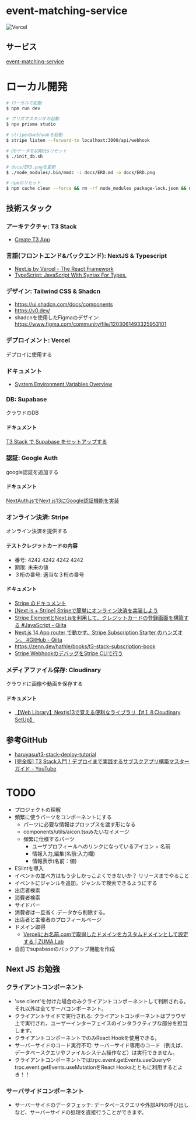 # event-matching-service

![Vercel](https://vercelbadge.vercel.app/api/biki-cloud/ems-t3-stack)

## サービス
[event-matching-service](ems-t3-stack.vercel.app)

# ローカル開発
```bash
# ローカルで起動
$ npm run dev

# プリズマスタジオの起動
$ npx prisma studio

# stripeのwebhookを起動
$ stripe listen --forward-to localhost:3000/api/webhook

# DBデータを初期化&リセット
$ ./init_db.sh

# docs/ERD.pngを更新
$ ./node_modules/.bin/mmdc -i docs/ERD.md -o docs/ERD.png

# npmのリセット
$ npm cache clean --force && rm -rf node_modules package-lock.json && npm install
```

## 技術スタック

### アーキテクチャ: T3 Stack
- [Create T3 App](https://create.t3.gg/)

### 言語(フロントエンド&バックエンド): NextJS & Typescript
- [Next.js by Vercel - The React Framework](https://nextjs.org/)
- [TypeScript: JavaScript With Syntax For Types.](https://www.typescriptlang.org/)

### デザイン: Tailwind CSS & Shadcn
- https://ui.shadcn.com/docs/components
- https://v0.dev/
- shadcnを使用したFigmaのデザイン: https://www.figma.com/community/file/1203061493325953101

### デプロイメント: Vercel
デプロイに使用する
### ドキュメント
- [System Environment Variables Overview](https://vercel.com/docs/projects/environment-variables/system-environment-variables)

### DB: Supabase
クラウドのDB

#### ドキュメント
[T3 Stack で Supabase をセットアップする](https://zenn.dev/yu_undefined/articles/f799ea05167621)

### 認証: Google Auth
google認証を追加する

#### ドキュメント
[NextAuth.jsでNext.js13にGoogle認証機能を実装](https://zenn.dev/hayato94087/articles/91179fbbe1cad4)

### オンライン決済: Stripe
オンライン決済を提供する

#### テストクレジットカードの内容
- 番号: 4242 4242 4242 4242
- 期限: 未来の値
- ３桁の番号: 適当な３桁の番号

#### ドキュメント
- [Stripe のドキュメント](https://docs.stripe.com/)
- [[Next.js + Stripe] Stripeで簡単にオンライン決済を実装しよう](https://zenn.dev/knagano/articles/zenn-article-9)
- [Stripe ElementとNext.jsを利用して、クレジットカードの登録画面を構築する #JavaScript - Qiita](https://qiita.com/hideokamoto/items/cef6eaa1c62ae6cb728d)
- [Next.js 14 App router で動かす、Stripe Subscription Starter のハンズオン。 #GitHub - Qiita](https://qiita.com/masakinihirota/items/33cdd1f9cb1276211bdf#stripe%E3%82%AB%E3%82%B9%E3%82%BF%E3%83%9E%E3%83%BC%E3%83%9D%E3%83%BC%E3%82%BF%E3%83%AB%E3%81%AE%E8%A8%AD%E5%AE%9A)
- https://zenn.dev/hathle/books/t3-stack-subscription-book
- [Stripe WebhookのデバッグをStripe CLIで行う](https://zenn.dev/hideokamoto/books/e961b4bad92429/viewer/fcc60a)


### メディアファイル保存: Cloudinary
クラウドに画像や動画を保存する

#### ドキュメント
- [【Web Library】Nextjs13で覚える便利なライブラリ【#１８Cloudinary SetUp】](https://zenn.dev/web_life_ch/articles/f3499dcfddba8b)

## 参考GitHub
- [haruyasu/t3-stack-deploy-tutorial](https://github.com/haruyasu/t3-stack-deploy-tutorial)
- [[完全版] T3 Stack入門！デプロイまで実践するサブスクアプリ構築マスターガイド - YouTube](https://www.youtube.com/watch?v=EVjx7lAu0XQ&t=506s)


# TODO
- プロジェクトの理解
- 頻繁に使うパーツをコンポーネントにする
  - パーツに必要な情報はプロップスを渡す形になる
  - components/utils/aicon.tsxみたいなイメージ
  - 頻繁に仕様するパーツ
    - ユーザプロフィールへのリンクになっているアイコン + 名前
    - 情報入力,編集(名前:入力欄)
    - 情報表示(名前：値)
- ESlintを導入
- イベントの並べ方はもう少しかっこよくできないか？
リリースまでやること
- イベントにジャンルを追加。ジャンルで検索できるようにする
- 出店者検索
- 消費者検索
- サイドバー
- 消費者は一旦省く.データから削除する。
- 出店者と主催者のプロフィールページ
- ドメイン取得
  - [Vercelにお名前.comで取得したドメインをカスタムドメインとして設定する | ZUMA Lab](https://zuma-lab.com/posts/vercel-onamae-domain-settings)
- 自前でsupabaseのバックアップ機能を作成 

## Next JS お勉強
### クライアントコンポーネント
- 'use client'を付けた場合のみクライアントコンポーネントして判断される。それ以外は全てサーバコンポーネント。
- クライアントサイドで実行される: クライアントコンポーネントはブラウザ上で実行され、ユーザーインターフェイスのインタラクティブな部分を担当します。
- クライアントコンポーネントでのみReact Hookを使用できる。
- サーバーサイドのコード実行不可: サーバーサイド専用のコード（例えば、データベースクエリやファイルシステム操作など）は実行できません。
- クライアントコンポーネントではtrpc.event.getEvents.useQueryやtrpc.event.getEvents.useMutationをReact Hooksとともに利用するとよき！！

### サーバサイドコンポーネント
- サーバーサイドのデータフェッチ: データベースクエリや外部APIの呼び出しなど、サーバーサイドの処理を直接行うことができます。

